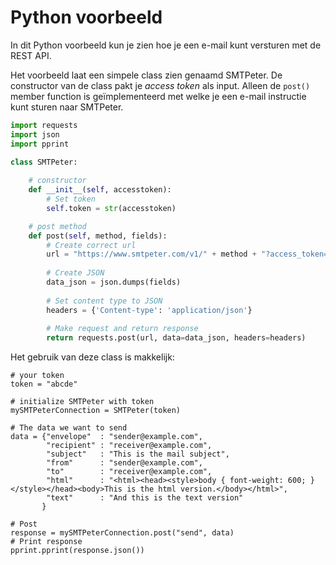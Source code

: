 # Python voorbeeld

In dit Python voorbeeld kun je zien hoe je een e-mail kunt versturen met de REST API.

Het voorbeeld laat een simpele class zien genaamd SMTPeter. De constructor van de class pakt je *access token* als input. Alleen de `post()` member function is geïmplementeerd met welke je een e-mail instructie kunt sturen naar SMTPeter.

```python
import requests
import json
import pprint

class SMTPeter:
    
    # constructor
    def __init__(self, accesstoken):
        # Set token
        self.token = str(accesstoken)

    # post method
    def post(self, method, fields):
        # Create correct url
        url = "https://www.smtpeter.com/v1/" + method + "?access_token=" + self.token
        
        # Create JSON
        data_json = json.dumps(fields)
        
        # Set content type to JSON
        headers = {'Content-type': 'application/json'}
        
        # Make request and return response
        return requests.post(url, data=data_json, headers=headers)
```
Het gebruik van deze class is makkelijk:

```
# your token
token = "abcde"

# initialize SMTPeter with token
mySMTPeterConnection = SMTPeter(token)

# The data we want to send
data = {"envelope"  : "sender@example.com",
        "recipient" : "receiver@example.com",
        "subject"   : "This is the mail subject",
        "from"      : "sender@example.com",
        "to"        : "receiver@example.com",
        "html"      : "<html><head><style>body { font-weight: 600; }</style></head><body>This is the html version.</body></html>",
        "text"      : "And this is the text version"
       }

# Post
response = mySMTPeterConnection.post("send", data)
# Print response
pprint.pprint(response.json())
```

